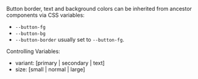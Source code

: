 Button border, text and background colors can be inherited from ancestor components via CSS variables:

  - `--button-fg`
  - `--button-bg`
  - `--button-border` usually set to `--button-fg`.

Controlling Variables: 

  - variant: [primary | secondary | text]
  - size: [small | normal | large]
